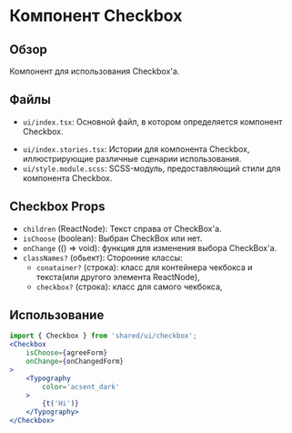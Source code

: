 # Компонент Checkbox

## Обзор
Компонент для использования Checkbox'а.

## Файлы
- `ui/index.tsx`: Основной файл, в котором определяется компонент Checkbox.
<!-- - `ui/index.test.tsx`: Содержит тесты для компонента Checkbox. -->
- `ui/index.stories.tsx`: Истории для компонента Checkbox, иллюстрирующие различные сценарии использования.
- `ui/style.module.scss`: SCSS-модуль, предоставляющий стили для компонента Checkbox.

## Checkbox Props
- `children` (ReactNode): Текст справа от CheckBox'а.
- `isChoose` (boolean): Выбран CheckBox или нет.
- `onChange` (() => void): функция для изменения выбора CheckBox'а.
- `classNames?` (обьект): Сторонние классы:
  - `conatainer?` (строка): класс для контейнера чекбокса и текста(или другого элемента ReactNode),
  - `checkbox?` (строка): класс для самого чекбокса,

## Использование
```jsx
import { Checkbox } from 'shared/ui/checkbox';
<Checkbox
    isChoose={agreeForm}
    onChange={onChangedForm}
>
    <Typography
        color='acsent_dark'
    >
        {t('Hi')}
    </Typography>
</Checkbox>
```